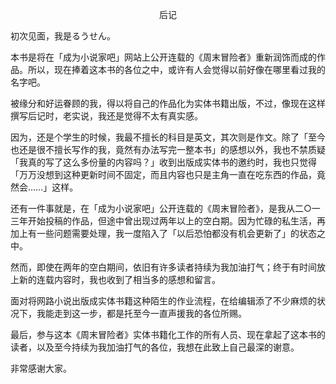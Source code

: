 <p align="center">后记</p>

初次见面，我是るうせん。

本书是将在「成为小说家吧」网站上公开连载的《周末冒险者》重新润饰而成的作品。所以，现在捧着这本书的各位之中，或许有人会觉得以前好像在哪里看过我的名字吧。

被缘分和好运眷顾的我，得以将自己的作品化为实体书籍出版，不过，像现在这样撰写后记时，老实说，我还是觉得不太有真实感。

因为，还是个学生的时候，我最不擅长的科目是英文，其次则是作文。除了「至今也还是很不擅长写作的我，竟然有办法写完一整本书」的感想以外，我也不禁质疑「我真的写了这么多份量的内容吗？」收到出版成实体书的邀约时，我也只觉得「万万没想到这种更新时间不固定，而且内容也只是主角一直在吃东西的作品，竟然会……」这样。

还有一件事就是，在「成为小说家吧」公开连载的《周末冒险者》，是我从二○一三年开始投稿的作品，但途中曾出现过两年以上的空白期。因为忙碌的私生活，再加上有一些问题需要处理，我一度陷入了「以后恐怕都没有机会更新了」的状态之中。

然而，即使在两年的空白期间，依旧有许多读者持续为我加油打气；终于有时间放上新的连载内容时，我也收到了相当多的感想和留言。

面对将网路小说出版成实体书籍这种陌生的作业流程，在给编辑添了不少麻烦的状况下，我能走到这一步，都是托至今一直声援我的各位所赐。

最后，参与这本《周末冒险者》实体书籍化工作的所有人员、现在拿起了这本书的读者，以及至今持续为我加油打气的各位，我想在此致上自己最深的谢意。

非常感谢大家。

